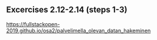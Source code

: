## Excercises 2.12-2.14 (steps 1-3)     
https://fullstackopen-2019.github.io/osa2/palvelimella_olevan_datan_hakeminen
